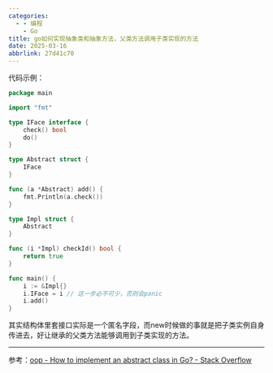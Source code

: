```yaml
---
categories:
  - - 编程
    - Go
title: go如何实现抽象类和抽象方法，父类方法调用子类实现的方法
date: 2025-03-16
abbrlink: 27d41c70
---
```


代码示例：

```go
package main

import "fmt"

type IFace interface {
    check() bool
    do()
}

type Abstract struct {
    IFace
}

func (a *Abstract) add() {
    fmt.Println(a.check())
}

type Impl struct {
    Abstract
}

func (i *Impl) checkId() bool {
    return true
}

func main() {
    i := &Impl{}
    i.IFace = i // 这一步必不可少，否则会panic
    i.add()
}
```

其实结构体里套接口实际是一个匿名字段，而new时候做的事就是把子类实例自身传进去，好让继承的父类方法能够调用到子类实现的方法。

***

参考：[oop - How to implement an abstract class in Go? - Stack Overflow](https://stackoverflow.com/questions/30261032/how-to-implement-an-abstract-class-in-go)